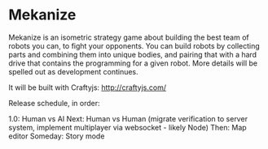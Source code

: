 Mekanize
========

Mekanize is an isometric strategy game about building the best team of robots you can, to fight your opponents.  You can build robots by collecting parts and combining them into unique bodies, and pairing that with a hard drive that contains the programming for a given robot.  More details will be spelled out as development continues.

It will be built with Craftyjs: http://craftyjs.com/

Release schedule, in order:

1.0: Human vs AI
Next: Human vs Human (migrate verification to server system, implement multiplayer via websocket - likely Node)
Then: Map editor
Someday: Story mode
